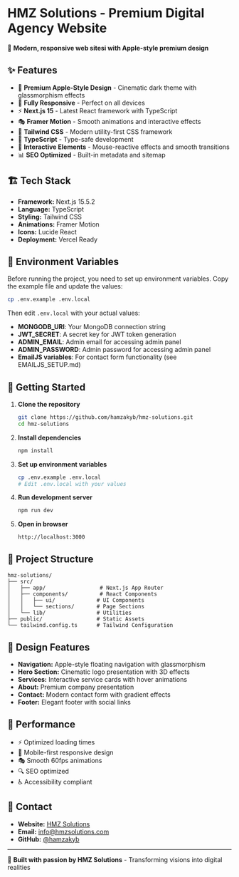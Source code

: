 # HMZ Solutions - Premium Digital Agency Website

🚀 **Modern, responsive web sitesi with Apple-style premium design**

## ✨ Features

- 🎨 **Premium Apple-Style Design** - Cinematic dark theme with glassmorphism effects
- 📱 **Fully Responsive** - Perfect on all devices
- ⚡ **Next.js 15** - Latest React framework with TypeScript
- 🎭 **Framer Motion** - Smooth animations and interactive effects
- 🎯 **Tailwind CSS** - Modern utility-first CSS framework
- 🔧 **TypeScript** - Type-safe development
- 🌟 **Interactive Elements** - Mouse-reactive effects and smooth transitions
- 📊 **SEO Optimized** - Built-in metadata and sitemap

## 🏗️ Tech Stack

- **Framework:** Next.js 15.5.2
- **Language:** TypeScript
- **Styling:** Tailwind CSS
- **Animations:** Framer Motion
- **Icons:** Lucide React
- **Deployment:** Vercel Ready

## 🔧 Environment Variables

Before running the project, you need to set up environment variables. Copy the example file and update the values:

```bash
cp .env.example .env.local
```

Then edit `.env.local` with your actual values:

- **MONGODB_URI**: Your MongoDB connection string
- **JWT_SECRET**: A secret key for JWT token generation
- **ADMIN_EMAIL**: Admin email for accessing admin panel
- **ADMIN_PASSWORD**: Admin password for accessing admin panel
- **EmailJS variables**: For contact form functionality (see EMAILJS_SETUP.md)

## 🚦 Getting Started

1. **Clone the repository**
   ```bash
   git clone https://github.com/hamzakyb/hmz-solutions.git
   cd hmz-solutions
   ```

2. **Install dependencies**
   ```bash
   npm install
   ```

3. **Set up environment variables**
   ```bash
   cp .env.example .env.local
   # Edit .env.local with your values
   ```

4. **Run development server**
   ```bash
   npm run dev
   ```

5. **Open in browser**
   ```
   http://localhost:3000
   ```

## 📁 Project Structure

```
hmz-solutions/
├── src/
│   ├── app/                 # Next.js App Router
│   ├── components/          # React Components
│   │   ├── ui/             # UI Components
│   │   └── sections/       # Page Sections
│   └── lib/                # Utilities
├── public/                 # Static Assets
└── tailwind.config.ts      # Tailwind Configuration
```

## 🎨 Design Features

- **Navigation:** Apple-style floating navigation with glassmorphism
- **Hero Section:** Cinematic logo presentation with 3D effects
- **Services:** Interactive service cards with hover animations
- **About:** Premium company presentation
- **Contact:** Modern contact form with gradient effects
- **Footer:** Elegant footer with social links

## 🌟 Performance

- ⚡ Optimized loading times
- 📱 Mobile-first responsive design
- 🎭 Smooth 60fps animations
- 🔍 SEO optimized
- ♿ Accessibility compliant

## 📧 Contact

- **Website:** [HMZ Solutions](https://hmzsolutions.com)
- **Email:** info@hmzsolutions.com
- **GitHub:** [@hamzakyb](https://github.com/hamzakyb)

---

💫 **Built with passion by HMZ Solutions** - Transforming visions into digital realities